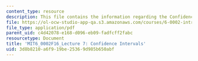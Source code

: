 ```yaml
---
content_type: resource
description: This file contains the information regarding the Confidence Intervals.
file: https://ol-ocw-studio-app-qa.s3.amazonaws.com/courses/6-0002-introduction-to-computational-thinking-and-data-science-fall-2016/3d8b8210a6f919be25369d985b650abf_MIT6_0002F16_lec7.pdf
file_type: application/pdf
parent_uid: c4d42078-e168-d096-eb09-fadfcff2fabc
resourcetype: Document
title: 'MIT6_0002F16_Lecture 7: Confidence Intervals'
uid: 3d8b8210-a6f9-19be-2536-9d985b650abf
---
```


